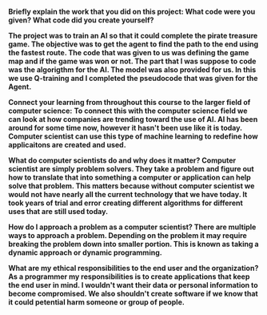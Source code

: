 **<b>Briefly explain the work that you did on this project: What code were you given? What code did you create yourself?</b>**

<b> The project was to train an AI so that it could complete the pirate treasure game. The objective was to get the agent to find the path to the end using the fastest route. The code that was given to us was defining the
game map and if the game was won or not. The part that I was suppose to code was the algorigthm for the AI. The model was also provided for us. In this we use Q-training and I completed the pseudocode that was given for the Agent. </b>

**<b>Connect your learning from throughout this course to the larger field of computer science:</b>**
<b>To connect this with the computer science field we can look at how companies are trending toward the use of AI. AI has been around for some time now, however it hasn't been use like it is today. Computer scientist can use 
this type of machine learning to redefine how applicaitons are created and used.</b>

**<b>What do computer scientists do and why does it matter? </b>**
<b>Computer scientist are simply problem solvers. They take a problem and figure out how to translate that into something a computer or application can help solve that problem. This matters because without computer scientist we
would not have nearly all the current technology that we have today. It took years of trial and error creating different algorithms for different uses that are still used today. </b>

**<b>How do I approach a problem as a computer scientist? </b>**
<b>There are multiple ways to approach a problem. Depending on the problem it may require breaking the problem down into smaller portion. This is known as taking a dynamic approach or dynamic programming. </b>

**<b>What are my ethical responsibilities to the end user and the organization?</b>**
<b>As a programmer my responsibilities is to create applications that keep the end user in mind. I wouldn't want their data or personal information to become compromised. We also shouldn't create software if we know that it could petential harm someone or group of people.   </b>

